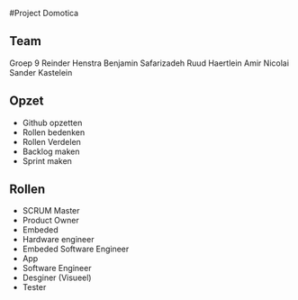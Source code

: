 #Project Domotica

## Team
Groep 9
Reinder Henstra
Benjamin Safarizadeh
Ruud Haertlein
Amir Nicolai
Sander Kastelein

## Opzet
* Github opzetten
* Rollen bedenken
* Rollen Verdelen
* Backlog maken
* Sprint maken


## Rollen
* SCRUM Master
* Product Owner
* Embeded
 * Hardware engineer
 * Embeded Software Engineer
* App
 * Software Engineer
 * Desginer (Visueel)
* Tester